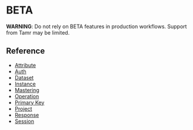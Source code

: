 # BETA

  **WARNING**: Do not rely on BETA features in production workflows.
  Support from Tamr may be limited.

## Reference

  * [Attribute](beta/attribute)
  * [Auth](beta/auth)
  * [Dataset](beta/dataset)
  * [Instance](beta/instance)
  * [Mastering](beta/mastering)
  * [Operation](beta/operation)
  * [Primary Key](beta/primary_key)
  * [Project](beta/project)
  * [Response](beta/response)
  * [Session](beta/session)
